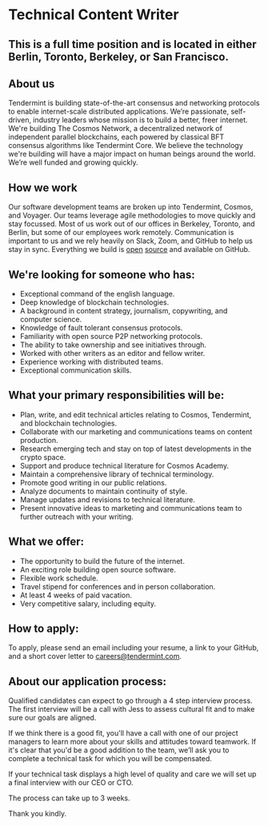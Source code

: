 # Technical Content Writer

## This is a full time position and is located in either Berlin, Toronto, Berkeley, or San Francisco.

## About us
Tendermint is building state-of-the-art consensus and networking protocols to enable internet-scale distributed applications. We’re passionate, self-driven, industry leaders whose mission is to build a better, freer internet. We're building The Cosmos Network, a decentralized network of independent parallel blockchains, each powered by classical BFT consensus algorithms like Tendermint Core. We believe the technology we're building will have a major impact on human beings around the world. We’re well funded and growing quickly.

## How we work
Our software development teams are broken up into Tendermint, Cosmos, and Voyager. Our teams leverage agile methodologies to move quickly and stay focussed. Most of us work out of our offices in Berkeley, Toronto, and Berlin, but some of our employees work remotely. Communication is important to us and we rely heavily on Slack, Zoom, and GitHub to help us stay in sync. Everything we build is [open](https://github.com/cosmos) [source](https://github.com/tendermint) and available on GitHub.

## We're looking for someone who has:
* Exceptional command of the english language.
* Deep knowledge of blockchain technologies.
* A background in content strategy, journalism, copywriting, and computer science.
* Knowledge of fault tolerant consensus protocols.
* Familiarity with open source P2P networking protocols.
* The ability to take ownership and see initiatives through.
* Worked with other writers as an editor and fellow writer.
* Experience working with distributed teams.
* Exceptional communication skills.

## What your primary responsibilities will be:
* Plan, write, and edit technical articles relating to Cosmos, Tendermint, and blockchain technologies.
* Collaborate with our marketing and communications teams on content production.
* Research emerging tech and stay on top of latest developments in the crypto space.
* Support and produce technical literature for Cosmos Academy.
* Maintain a comprehensive library of technical terminology.
* Promote good writing in our public relations.
* Analyze documents to maintain continuity of style.
* Manage updates and revisions to technical literature.
* Present innovative ideas to marketing and communications team to further outreach with your writing.

## What we offer:
* The opportunity to build the future of the internet.
* An exciting role building open source software.
* Flexible work schedule.
* Travel stipend for conferences and in person collaboration.
* At least 4 weeks of paid vacation.
* Very competitive salary, including equity.

## How to apply:
To apply, please send an email including your resume, a link to your GitHub, and a short cover letter to careers@tendermint.com.

## About our application process:
Qualified candidates can expect to go through a 4 step interview process. The first interview will be a call with Jess to assess cultural fit and to make sure our goals are aligned.

If we think there is a good fit, you'll have a call with one of our project managers to learn more about your skills and attitudes toward teamwork. If it's clear that you'd be a good addition to the team, we’ll ask you to complete a technical task for which you will be compensated.

If your technical task displays a high level of quality and care we will set up a final interview with our CEO or CTO.

The process can take up to 3 weeks.

Thank you kindly.
